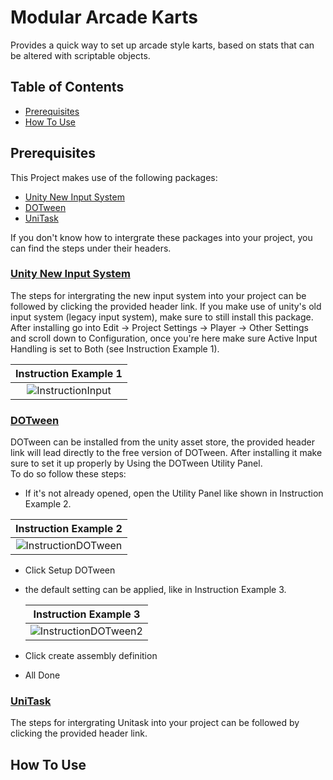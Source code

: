 # Modular Arcade Karts
Provides a quick way to set up arcade style karts, based on stats that can be altered with scriptable objects.

## Table of Contents
- [Prerequisites](#prerequisite)
- [How To Use](#how-to-use)

## Prerequisites
This Project makes use of the following packages:
- [Unity New Input System](#unity-new-input-system)
- [DOTween](#dotween)
- [UniTask](#unitask)

If you don't know how to intergrate these packages into your project, you can find the steps under their headers.

### [Unity New Input System](https://docs.unity3d.com/Packages/com.unity.inputsystem@1.8/manual/Installation.html)  
The steps for intergrating the new input system into your project can be followed by clicking the provided header link. If you make use of unity's old input system (legacy input system), make sure to still install this package. After installing go into
Edit -> Project Settings -> Player -> Other Settings and scroll down to Configuration, once you're here make sure Active Input Handling is set to Both (see Instruction Example 1).

|Instruction Example 1|
|:-----------------:|
|![InstructionInput](https://github.com/Timsel1/Modular-Arcade-Karts/assets/90602424/fa408d9b-6abe-43d2-b603-eb7a82dff86b)|
  
### [DOTween](https://assetstore.unity.com/packages/tools/animation/dotween-hotween-v2-27676)  
DOTween can be installed from the unity asset store, the provided header link will lead directly to the free version of DOTween. After installing it make sure to set it up properly by Using the DOTween Utility Panel.  
To do so follow these steps:
  - If it's not already opened, open the Utility Panel like shown in Instruction Example 2.
    
|Instruction Example 2|
|:-------------------:|
|![InstructionDOTween](https://github.com/Timsel1/Modular-Arcade-Karts/assets/90602424/736c0e6e-be5a-45d9-a759-61a8de302ff5)|

  - Click Setup DOTween
  - the default setting can be applied, like in Instruction Example 3.
    
    |Instruction Example 3|  
    |:-------------------:|
    |![InstructionDOTween2](https://github.com/Timsel1/Modular-Arcade-Karts/assets/90602424/b4acb045-1a64-430b-b1b8-e00b481c7210)|
    
  - Click create assembly definition
  - All Done
  
### [UniTask](https://github.com/Cysharp/UniTask?tab=readme-ov-file#upm-package)  
The steps for intergrating Unitask into your project can be followed by clicking the provided header link.

## How To Use
